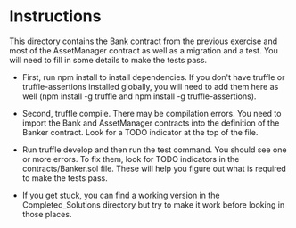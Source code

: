 # Instructions

This directory contains the Bank contract from the previous exercise
and most of the AssetManager contract as well as a migration and a
test. You will need to fill in some details to make the tests pass.

* First, run npm install to install dependencies. If you don't have
  truffle or truffle-assertions installed globally, you will need to
  add them here as well (npm install -g truffle and npm install -g
  truffle-assertions).

* Second, truffle compile. There may be compilation errors. You need
  to import the Bank and AssetManager contracts into the definition of
  the Banker contract. Look for a TODO indicator at the top of the
  file.

* Run truffle develop and then run the test command. You should see
  one or more errors. To fix them, look for TODO indicators in the
  contracts/Banker.sol file. These will help you figure out what
  is required to make the tests pass.

* If you get stuck, you can find a working version in the Completed_Solutions
  directory but try to make it work before looking in those places.
